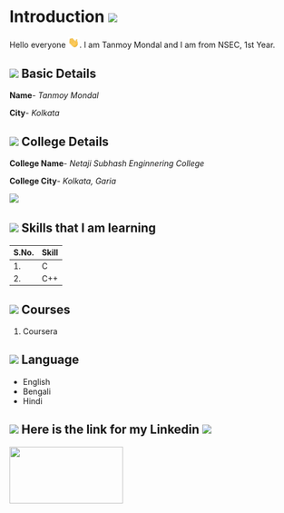 # Introduction <img src="https://media.giphy.com/media/fUXZfIDUl8K7lJJ9KK/giphy.gif" width = 50px>
Hello everyone <img src="https://github.com/ABSphreak/ABSphreak/blob/master/gifs/Hi.gif" width = 20px>. I am Tanmoy Mondal and I am from NSEC, 1st Year.

## <img src="https://c.tenor.com/0PZ6_T-ejaUAAAAi/diamond-shine.gif" width = 30px> Basic Details
**Name**- *Tanmoy Mondal*

**City**- *Kolkata*

## <img src="https://c.tenor.com/0PZ6_T-ejaUAAAAi/diamond-shine.gif" width = 30px> College Details

**College Name**- *Netaji Subhash Enginnering College*

**College City**- *Kolkata, Garia*

<img src="https://img.icons8.com/bubbles/100/000000/kolkata.png"/>

## <img src="https://c.tenor.com/0PZ6_T-ejaUAAAAi/diamond-shine.gif" width = 30px> Skills that I am learning
| S.No. | Skill |
|---|---|
|1.|C|
|2.|C++|

## <img src="https://c.tenor.com/0PZ6_T-ejaUAAAAi/diamond-shine.gif" width = 30px> Courses
1. Coursera

## <img src="https://c.tenor.com/0PZ6_T-ejaUAAAAi/diamond-shine.gif" width = 30px> Language
- English
- Bengali
- Hindi

## <img src="https://c.tenor.com/6ceOmdT7SHkAAAAi/emoji-emojis.gif" width = 30px> Here is the link for my Linkedin <img src="https://c.tenor.com/6ceOmdT7SHkAAAAi/emoji-emojis.gif" width = 30px>
[<img src="https://c.tenor.com/kzQoUQSRKtwAAAAd/good-smile.gif" width = 200px height = 100px>](https://www.linkedin.com/in/tanmoy-mondal-399561220/)

